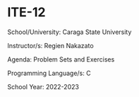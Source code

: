 # ITE-12
School/University: Caraga State University

Instructor/s: Regien Nakazato

Agenda: Problem Sets and Exercises

Programming Language/s: C

School Year: 2022-2023

